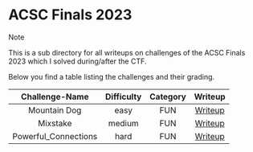 # ACSC Finals 2023

> [!Note]
> This is a sub directory for all writeups on challenges of the ACSC Finals 2023 which I solved during/after the CTF.
>
> Below you find a table listing the challenges and their grading.
> 
> | Challenge-Name | Difficulty | Category | Writeup |
> | :------------: | :--------: | :------: | :-----: |
> | Mountain Dog | easy | FUN | [Writeup](https://github.com/Aryt3/writeups/tree/main/jeopardy_ctfs/2023/acsc_finals_2023/Mountain_Dog) |
> | Mixstake | medium | FUN | [Writeup](https://github.com/Aryt3/writeups/tree/main/jeopardy_ctfs/2023/acsc_finals_2023/Mixstake) |
> | Powerful_Connections | hard | FUN | [Writeup](https://github.com/Aryt3/writeups/tree/main/jeopardy_ctfs/2023/acsc_finals_2023/Powerful_Connections) |
